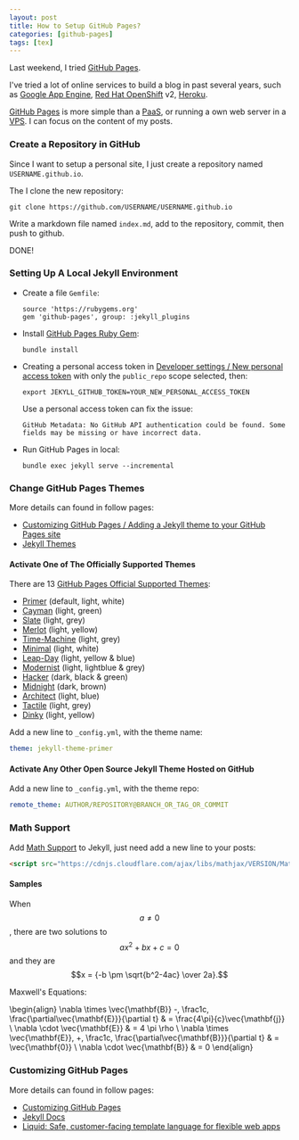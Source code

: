```yaml
---
layout: post
title: How to Setup GitHub Pages?
categories: [github-pages]
tags: [tex]
---
```


Last weekend, I tried [GitHub Pages].

I've tried a lot of online services to build a blog in past several years,
such as [Google App Engine], [Red Hat OpenShift] v2, [Heroku].

[GitHub Pages] is more simple than a [PaaS], or running a own web server in
a [VPS].
I can focus on the content of my posts.

[Google App Engine]: https://appengine.google.com
[Red Hat OpenShift]: https://www.openshift.com
[Heroku]: https://www.heroku.com
[GitHub Pages]: https://pages.github.com
[PaaS]: https://en.wikipedia.org/wiki/Platform_as_a_service
[VPS]: https://en.wikipedia.org/wiki/Virtual_private_server

### Create a Repository in GitHub

Since I want to setup a personal site, I just create a repository named
`USERNAME.github.io`.

The I clone the new repository:

```shell
git clone https://github.com/USERNAME/USERNAME.github.io
```

Write a markdown file named `index.md`, add to the repository, commit, then
push to github.

DONE!

### Setting Up A Local Jekyll Environment

+ Create a file `Gemfile`:

  ```
  source 'https://rubygems.org'
  gem 'github-pages', group: :jekyll_plugins
  ```

+ Install [GitHub Pages Ruby Gem]:

  ```shell
  bundle install
  ```

+ Creating a personal access token in [Developer settings / New personal access token]
  with only the `public_repo` scope selected, then:

  ```shell
  export JEKYLL_GITHUB_TOKEN=YOUR_NEW_PERSONAL_ACCESS_TOKEN
  ```

  Use a personal access token can fix the issue:

  ```
  GitHub Metadata: No GitHub API authentication could be found. Some fields may be missing or have incorrect data.
  ```

+ Run GitHub Pages in local:

  ```shell
  bundle exec jekyll serve --incremental
  ```

[GitHub Pages Ruby Gem]: https://github.com/github/pages-gem
[Developer settings / New personal access token]: https://github.com/settings/tokens/new

### Change GitHub Pages Themes

More details can found in follow pages:

+ [Customizing GitHub Pages / Adding a Jekyll theme to your GitHub Pages site](https://help.github.com/articles/adding-a-jekyll-theme-to-your-github-pages-site/)
+ [Jekyll Themes](https://jekyllrb.com/docs/themes/)

#### Activate One of The Officially Supported Themes

There are 13 [GitHub Pages Official Supported Themes]:
  + [Primer](https://pages-themes.github.io/primer/) (default, light, white)
  + [Cayman](https://pages-themes.github.io/cayman/) (light, green)
  + [Slate](https://pages-themes.github.io/slate/) (light, grey)
  + [Merlot](https://pages-themes.github.io/merlot/) (light, yellow)
  + [Time-Machine](https://pages-themes.github.io/time-machine/) (light, grey)
  + [Minimal](https://pages-themes.github.io/minimal/) (light, white)
  + [Leap-Day](https://pages-themes.github.io/leap-day/) (light, yellow & blue)
  + [Modernist](https://pages-themes.github.io/modernist/) (light, lightblue & grey)
  + [Hacker](https://pages-themes.github.io/hacker/) (dark, black & green)
  + [Midnight](https://pages-themes.github.io/midnight/) (dark, brown)
  + [Architect](https://pages-themes.github.io/architect/) (light, blue)
  + [Tactile](https://pages-themes.github.io/tactile/) (light, grey)
  + [Dinky](https://pages-themes.github.io/dinky/) (light, yellow)

Add a new line to `_config.yml`, with the theme name:

```yaml
theme: jekyll-theme-primer
```

[GitHub Pages Official Supported Themes]: https://github.com/pages-themes

#### Activate Any Other Open Source Jekyll Theme Hosted on GitHub

Add a new line to `_config.yml`, with the theme repo:

```yaml
remote_theme: AUTHOR/REPOSITORY@BRANCH_OR_TAG_OR_COMMIT
```

### Math Support

Add [Math Support] to Jekyll, just need add a new line to your posts:

```html
<script src="https://cdnjs.cloudflare.com/ajax/libs/mathjax/VERSION/MathJax.js?config=TeX-AMS-MML_HTMLorMML" type="text/javascript"></script>
```

[Math Support]: https://jekyllrb.com/docs/extras/#math-support

#### Samples

When $$a \ne 0$$, there are two solutions to $$ax^2 + bx + c = 0$$ and they are
$$x = {-b \pm \sqrt{b^2-4ac} \over 2a}.$$

Maxwell's Equations:

\begin{align}
  \nabla \times \vec{\mathbf{B}} -\, \frac1c\, \frac{\partial\vec{\mathbf{E}}}{\partial t} & = \frac{4\pi}{c}\vec{\mathbf{j}} \\
  \nabla \cdot \vec{\mathbf{E}} & = 4 \pi \rho \\
  \nabla \times \vec{\mathbf{E}}\, +\, \frac1c\, \frac{\partial\vec{\mathbf{B}}}{\partial t} & = \vec{\mathbf{0}} \\
  \nabla \cdot \vec{\mathbf{B}} & = 0
\end{align}

### Customizing GitHub Pages

More details can found in follow pages:

+ [Customizing GitHub Pages](https://help.github.com/categories/customizing-github-pages/)
+ [Jekyll Docs](https://jekyllrb.com/docs/home/)
+ [Liquid: Safe, customer-facing template language for flexible web apps](https://shopify.github.io/liquid/)
